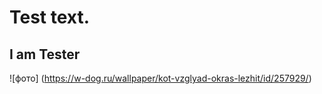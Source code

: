 # Test text.
## I am Tester
![фото] (https://w-dog.ru/wallpaper/kot-vzglyad-okras-lezhit/id/257929/)
